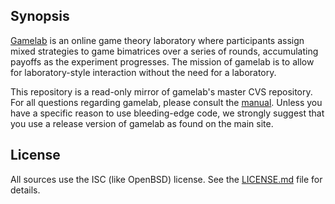 ## Synopsis

[Gamelab](http://www.kcons.eu/gamelab) is an online game theory laboratory
where participants assign mixed strategies to game bimatrices over a series of
rounds, accumulating payoffs as the experiment progresses. The mission of
gamelab is to allow for laboratory-style interaction without the need for a
laboratory. 

This repository is a read-only mirror of gamelab's master CVS repository.
For all questions regarding gamelab, please consult the
[manual](http://www.kcons.eu/gamelab/manual.html).
Unless you have a specific reason to use bleeding-edge code, we strongly
suggest that you use a release version of gamelab as found on the main
site.

## License

All sources use the ISC (like OpenBSD) license.
See the [LICENSE.md](LICENSE.md) file for details.
